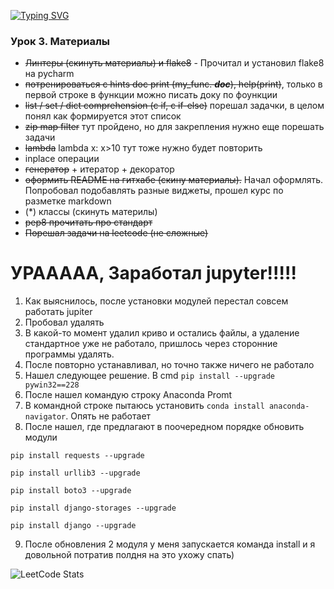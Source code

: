 [![Typing SVG](https://readme-typing-svg.herokuapp.com?color=070A24&lines=My+name+is+Pasha)](https://git.io/typing-svg)

### Урок 3. Материалы
* ~~Линтеры (скинуть материалы) и flake8~~ - Прочитал и установил flake8 на pycharm 
* ~~потренироваться с hints doc print (my_func. ___doc___), help(print)~~, только в первой строке в функции можно писать доку по фоункции
* ~~list / set / dict comprehension (c if, c if-else)~~ порешал задачки, в целом понял как формируется этот список
* ~~zip map filter~~ тут пройдено, но для закрепления нужно еще порешать задачи
* ~~lambda~~  lambda x: x>10 тут тоже нужно будет повторить
* inplace операции
* ~~генератор~~ + итератор + декоратор
* ~~оформить README на гитхабе (скину материалы).~~ Начал оформлять. Попробовал подобавлять разные виджеты, прошел курс по разметке markdown
* (*) классы (скинуть материлы)
* ~~pep8 прочитать про стандарт~~
* ~~Порешал задачи на leetcode (не сложные)~~

# УРААААА, Заработал jupyter!!!!!

1. Как выяснилось, после установки модулей перестал совсем работать jupiter
2. Пробовал удалять
3. В какой-то момент удалил криво и остались файлы, а удаление стандартное уже не работало, пришлось через сторонние программы удалять.
4. После повторно устанавливал, но точно также ничего не работало
5. Нашел следующее решение. В cmd ``pip install --upgrade pywin32==228``
6. После нашел командую строку Anaconda Promt
7. В командной строке пытаюсь установить ``conda install anaconda-navigator``. Опять не работает
8. После нашел, где предлагают в поочередном порядке обновить модули

``pip install requests --upgrade``

``pip install urllib3 --upgrade``

``pip install boto3 --upgrade``

``pip install django-storages --upgrade``

``pip install django --upgrade``

9. После обновления 2 модуля у меня запускается команда install и я довольной потратив полдня на это ухожу спать)

<!--
<div id="header" align=" left">
  <img src="https://media.giphy.com/media/IwAZ6dvvvaTtdI8SD5/giphy.gif?cid=790b7611caybtqf4zg0nu78lsjcft0pa7uu62sp3m0c38jfn&ep=v1_gifs_trending&rid=giphy.gif&ct=g"/>
</div>

[![codewars](https://www.codewars.com/users/username/badges/large)](https://www.codewars.com/users/username)

[![GitHub Streak](https://streak-stats.demolab.com/?user=DenverCoder1)](https://git.io/streak-stats)

[![Top Langs](https://github-readme-stats.vercel.app/api/top-langs/?username=anuraghazra&layout=compact)](https://github.com/anuraghazra/github-readme-stats) 
-->

![LeetCode Stats](https://leetcard.jacoblin.cool/pblagodatskiy?theme=light&font=Baloo%20Da%202&ext=heatmap)

<!--
**pblagodatskiy/pblagodatskiy** is a ✨ _special_ ✨ repository because its `README.md` (this file) appears on your GitHub profile.

Here are some ideas to get you started:

- 🔭 I’m currently working on ...
- 🌱 I’m currently learning ...
- 👯 I’m looking to collaborate on ...
- 🤔 I’m looking for help with ...
- 💬 Ask me about ...
- 📫 How to reach me: ...
- 😄 Pronouns: ...
- ⚡ Fun fact: ...
-->
